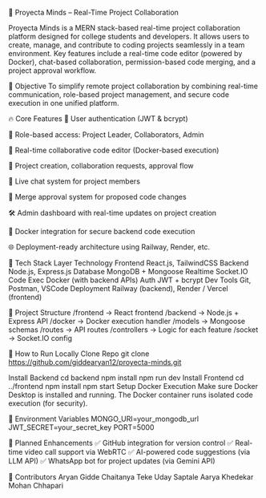 📘 Proyecta Minds – Real-Time Project Collaboration


Proyecta Minds is a MERN stack-based real-time project collaboration platform designed for college students and developers. It allows users to create, manage, and contribute to coding projects seamlessly in a team environment. Key features include a real-time code editor (powered by Docker), chat-based collaboration, permission-based code merging, and a project approval workflow.

🎯 Objective
To simplify remote project collaboration by combining real-time communication, role-based project management, and secure code execution in one unified platform.


🔥 Core Features
🔐 User authentication (JWT & bcrypt)

👥 Role-based access: Project Leader, Collaborators, Admin

🧠 Real-time collaborative code editor (Docker-based execution)

📂 Project creation, collaboration requests, approval flow

💬 Live chat system for project members

🔄 Merge approval system for proposed code changes

🛠 Admin dashboard with real-time updates on project creation

🧾 Docker integration for secure backend code execution

🌐 Deployment-ready architecture using Railway, Render, etc.


🧱 Tech Stack
Layer	Technology
Frontend	React.js, TailwindCSS
Backend	Node.js, Express.js
Database	MongoDB + Mongoose
Realtime	Socket.IO
Code Exec	Docker (with backend APIs)
Auth	JWT + bcrypt
Dev Tools	Git, Postman, VSCode
Deployment	Railway (backend), Render / Vercel (frontend)


🧩 Project Structure
/frontend       → React frontend
/backend        → Node.js + Express API
/docker         → Docker execution handler
/models         → Mongoose schemas
/routes         → API routes
/controllers    → Logic for each feature
/socket         → Socket.IO config

🧪 How to Run Locally
Clone Repo
git clone https://github.com/giddearyan12/proyecta-minds.git

Install Backend
cd backend
npm install
npm run dev
Install Frontend
cd ../frontend
npm install
npm start
Setup Docker Execution
Make sure Docker Desktop is installed and running. The Docker container runs isolated code execution (for security).


🔐 Environment Variables
MONGO_URI=your_mongodb_url
JWT_SECRET=your_secret_key
PORT=5000

🧠 Planned Enhancements
✅ GitHub integration for version control
✅ Real-time video call support via WebRTC
✅ AI-powered code suggestions (via LLM API)
✅ WhatsApp bot for project updates (via Gemini API)

👥 Contributors
Aryan Gidde 
Chaitanya Teke
Uday Saptale
Aarya Khedekar
Mohan Chhapari
